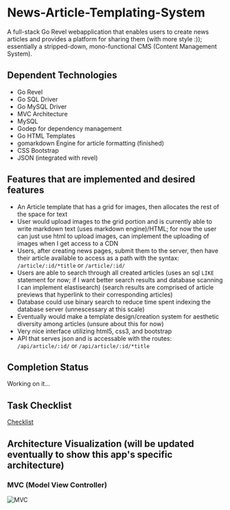 # News-Article-Templating-System 

A full-stack Go Revel webapplication that enables users to create news articles and provides a platform for sharing them (with more style :)); essentially a stripped-down, mono-functional CMS (Content Management System).

## Dependent Technologies

- Go Revel 
- Go SQL Driver
- Go MySQL Driver
- MVC Architecture
- MySQL
- Godep for dependency management
- Go HTML Templates 
- gomarkdown Engine for article formatting (finished)
- CSS Bootstrap
- JSON (integrated with revel)

## Features that are implemented and desired features

- An Article template that has a grid for images, then allocates the rest of the space for text
- User would upload images to the grid portion and is currently able to write markdown text (uses markdown engine)/HTML; for now the user can just use html to upload images, can implement the uploading of images when I get access to a CDN
- Users, after creating news pages, submit them to the server, then have their article available to access as a path with the syntax: `/article/:id/*title` or `/article/:id/`
- Users are able to search through all created articles (uses an sql `LIKE` statement for now; if I want better search results and database scanning I can implement elastisearch) (search results are comprised of article previews that hyperlink to their corresponding articles)
- Database could use binary search to reduce time spent indexing the database server (unnescessary at this scale)
- Eventually would make a template design/creation system for aesthetic diversity among articles (unsure about this for now)
- Very nice interface utilizing html5, css3, and bootstrap
- API that serves json and is accessable with the routes: `/api/article/:id/` or `/api/article/:id/*title`

## Completion Status

Working on it...

## Task Checklist

[Checklist](checklist.md)

## Architecture Visualization (will be updated eventually to show this app's specific architecture)

### MVC (Model View Controller)

![MVC](https://upload.wikimedia.org/wikipedia/commons/thumb/a/a0/MVC-Process.svg/500px-MVC-Process.svg.png)
